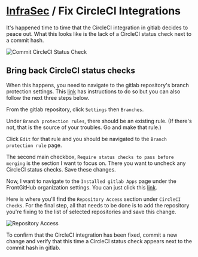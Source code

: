 # [InfraSec](../README.md) / Fix CircleCI Integrations

It's happened time to time that the CircleCI integration in gitlab decides to peace out. What this looks like is the lack of a CircleCI status check next to a commit hash.

![Commit CircleCI Status Check](images/gitlab-commit-circleci-status-check.png "Commit CircleCI Status Check")

## Bring back CircleCI status checks

When this happens, you need to navigate to the gitlab repository's branch protection settings. This [link](https://circleci.com/docs/2.0/workflows/#workflows-waiting-for-status-in-gitlab) has instructions to do so but you can also follow the next three steps below.

From the gitlab repository, click `Settings` then `Branches`.

Under `Branch protection rules`, there should be an existing rule. (If there's not, that is the source of your troubles. Go and make that rule.)

Click `Edit` for that rule and you should be navigated to the `Branch protection rule` page.

The second main checkbox, `Require status checks to pass before merging` is the section I want to focus on. There you want to uncheck any CircleCI status checks. Save these changes.

Now, I want to navigate to the `Installed gitlab Apps` page under the FrontGitHub organization settings. You can just click this [link](https://gitlab.com/organizations/webmaeistro/settings/installations/423606).

Here is where you'll find the `Repository Access` section under `CircleCI Checks`. For the final step, all that needs to be done is to add the repository you're fixing to the list of selected repositories and save this change.

![Repository Access](images/gitlab-circleci-checks-repo-access.png "Repository Access")

To confirm that the CircleCI integration has been fixed, commit a new change and verify that this time a CircleCI status check appears next to the commit hash in gitlab.
